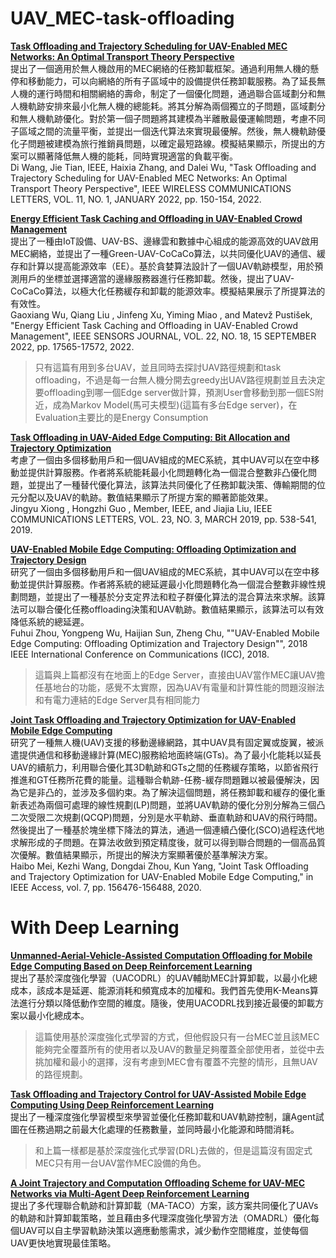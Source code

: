 # UAV_MEC-task-offloading
[**Task Offloading and Trajectory Scheduling for UAV-Enabled MEC Networks: An Optimal Transport Theory Perspective**](https://ieeexplore.ieee.org/document/9585571)   
提出了一個適用於無人機啟用的MEC網絡的任務卸載框架。通過利用無人機的懸停和移動能力，可以向網絡的所有子區域中的設備提供任務卸載服務。為了延長無人機的運行時間和相關網絡的壽命，制定了一個優化問題，通過聯合區域劃分和無人機軌跡安排來最小化無人機的總能耗。將其分解為兩個獨立的子問題，區域劃分和無人機軌跡優化。對於第一個子問題將其建模為半離散最優運輸問題，考慮不同子區域之間的流量平衡，並提出一個迭代算法來實現最優解。然後，無人機軌跡優化子問題被建模為旅行推銷員問題，以確定最短路線。模擬結果顯示，所提出的方案可以顯著降低無人機的能耗，同時實現適當的負載平衡。  
Di Wang, Jie Tian, IEEE, Haixia Zhang, and Dalei Wu, "Task Offloading and Trajectory Scheduling for UAV-Enabled MEC Networks: An Optimal Transport Theory Perspective", IEEE WIRELESS COMMUNICATIONS LETTERS, VOL. 11, NO. 1, JANUARY 2022, pp. 150-154, 2022.    
  
[**Energy Efficient Task Caching and Offloading in UAV-Enabled Crowd Management**](https://ieeexplore.ieee.org/document/9804231)  
提出了一種由IoT設備、UAV-BS、邊緣雲和數據中心組成的能源高效的UAV啟用MEC網絡，並提出了一種Green-UAV-CoCaCo算法，以共同優化UAV的通信、緩存和計算以提高能源效率（EE）。基於貪婪算法設計了一個UAV軌跡模型，用於預測用戶的坐標並選擇適當的邊緣服務器進行任務卸載。然後，提出了UAV-CoCaCo算法，以極大化任務緩存和卸載的能源效率。模擬結果展示了所提算法的有效性。  
Gaoxiang Wu, Qiang Liu , Jinfeng Xu, Yiming Miao , and Matevž Pustišek, "Energy Efficient Task Caching and Offloading in UAV-Enabled Crowd Management", IEEE SENSORS JOURNAL, VOL. 22, NO. 18, 15 SEPTEMBER 2022, pp. 17565-17572, 2022.  
> 只有這篇有用到多台UAV，並且同時去探討UAV路徑規劃和task offloading，不過是每一台無人機分開去greedy出UAV路徑規劃並且去決定要offloading到哪一個Edge server做計算，預測User會移動到那一個ES附近，成為Markov Model(馬可夫模型)(這篇有多台Edge server)，在Evaluation主要比的是Energy Consumption

[**Task Offloading in UAV-Aided Edge Computing: Bit Allocation and Trajectory Optimization**](https://ieeexplore.ieee.org/document/8607062)  
考慮了一個由多個移動用戶和一個UAV組成的MEC系統，其中UAV可以在空中移動並提供計算服務。作者將系統能耗最小化問題轉化為一個混合整數非凸優化問題，並提出了一種替代優化算法，該算法共同優化了任務卸載決策、傳輸期間的位元分配以及UAV的軌跡。數值結果顯示了所提方案的顯著節能效果。  
Jingyu Xiong , Hongzhi Guo , Member, IEEE, and Jiajia Liu, IEEE COMMUNICATIONS LETTERS, VOL. 23, NO. 3, MARCH 2019, pp. 538-541, 2019.  

[**UAV-Enabled Mobile Edge Computing: Offloading Optimization and Trajectory Design**](https://ieeexplore.ieee.org/document/8422277)  
研究了一個由多個移動用戶和一個UAV組成的MEC系統，其中UAV可以在空中移動並提供計算服務。作者將系統的總延遲最小化問題轉化為一個混合整數非線性規劃問題，並提出了一種基於分支定界法和粒子群優化算法的混合算法來求解。該算法可以聯合優化任務offloading決策和UAV軌跡。數值結果顯示，該算法可以有效降低系統的總延遲。  
Fuhui Zhou, Yongpeng Wu, Haijian Sun, Zheng Chu, ""UAV-Enabled Mobile Edge Computing: Offloading Optimization and Trajectory Design"", 2018 IEEE International Conference on Communications (ICC), 2018.  
> 這篇與上篇都沒有在地面上的Edge Server，直接由UAV當作MEC讓UAV擔任基地台的功能，感覺不太實際，因為UAV有電量和計算性能的問題沒辦法和有電力連結的Edge Server具有相同能力

[**Joint Task Offloading and Trajectory Optimization for UAV-Enabled Mobile Edge Computing**](https://ieeexplore.ieee.org/document/8883173)  
研究了一種無人機(UAV)支援的移動邊緣網路，其中UAV具有固定翼或旋翼，被派遣提供通信和移動邊緣計算(MEC)服務給地面終端(GTs)。為了最小化能耗以延長UAV的續航力，利用聯合優化其3D軌跡和GTs之間的任務緩存策略，以節省飛行推進和GT任務所花費的能量。這種聯合軌跡-任務-緩存問題難以被最優解決，因為它是非凸的，並涉及多個約束。為了解決這個問題，將任務卸載和緩存的優化重新表述為兩個可處理的線性規劃(LP)問題，並將UAV軌跡的優化分別分解為三個凸二次受限二次規劃(QCQP)問題，分別是水平軌跡、垂直軌跡和UAV的飛行時間。然後提出了一種基於塊坐標下降法的算法，通過一個連續凸優化(SCO)過程迭代地求解形成的子問題。在算法收斂到預定精度後，就可以得到聯合問題的一個高品質次優解。數值結果顯示，所提出的解決方案顯著優於基準解決方案。  
Haibo Mei, Kezhi Wang, Dongdai Zhou, Kun Yang, "Joint Task Offloading and Trajectory Optimization for UAV-Enabled Mobile Edge Computing," in IEEE Access, vol. 7, pp. 156476-156488, 2020.

# With Deep Learning
[**Unmanned-Aerial-Vehicle-Assisted Computation Offloading for Mobile Edge Computing Based on Deep Reinforcement Learning**](https://ieeexplore.ieee.org/document/9212373)   
提出了基於深度強化學習（UACODRL）的UAV輔助MEC計算卸載，以最小化總成本，該成本是延遲、能源消耗和頻寬成本的加權和。我們首先使用K-Means算法進行分類以降低動作空間的維度。隨後，使用UACODRL找到接近最優的卸載方案以最小化總成本。
> 這篇使用基於深度強化式學習的方式，但他假設只有一台MEC並且該MEC能夠完全覆蓋所有的使用者以及UAV的數量足夠覆蓋全部使用者，並從中去挑加權和最小的選擇，沒有考慮到MEC會有覆蓋不完整的情形，且無UAV的路徑規劃。

[**Task Offloading and Trajectory Control for UAV-Assisted Mobile Edge Computing Using Deep Reinforcement Learning**](https://ieeexplore.ieee.org/document/9395130)   
提出了一種深度強化學習模型來學習並優化任務卸載和UAV軌跡控制，讓Agent試圖在任務過期之前最大化處理的任務數量，並同時最小化能源和時間消耗。
> 和上篇一樣都是基於深度強化式學習(DRL)去做的，但是這篇沒有固定式MEC只有用一台UAV當作MEC設備的角色。

[**A Joint Trajectory and Computation Offloading Scheme for UAV-MEC Networks via Multi-Agent Deep Reinforcement Learning**](https://ieeexplore.ieee.org/document/10278822)   
提出了多代理聯合軌跡和計算卸載（MA-TACO）方案，該方案共同優化了UAVs的軌跡和計算卸載策略，並且藉由多代理深度強化學習方法（OMADRL）優化每個UAV可以自主學習軌跡決策以適應動態需求，減少動作空間維度，並使每個UAV更快地實現最佳策略。

